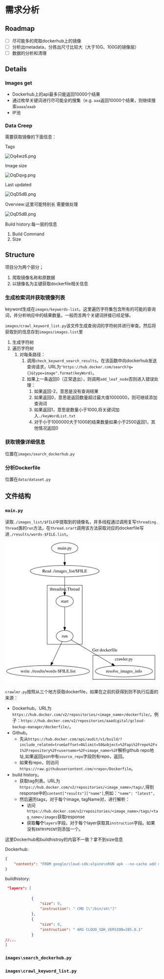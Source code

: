 # 需求分析

## Roadmap

- [ ] 尽可能多的爬取dockerhub上的镜像
- [ ] 分析出metadata，分拣出尺寸比较大（大于10G、100G的镜像层）
- [ ] 数据的分析和清理

## Details

### Images get

- Dockerhub上的api最多只能返回10000个结果
- 通过枚举关键词进行尽可能全的搜集（e.g. `aaa`返回10000个结果，则继续搜索`aaaa`/`aaab`
- IP池

### Data Creep

需要获取镜像的下面信息：

Tags

![Oq4wz6.png](https://i.imgtg.com/2023/06/02/Oq4wz6.png)

Image size

![OqDqvg.png](https://i.imgtg.com/2023/06/02/OqDqvg.png)

Last updated

![OqD5dB.png](https://i.imgtg.com/2023/06/02/OqD5dB.png)

Overview:这里可能特别长 需要做处理

![OqD5dB.png](https://i.imgtg.com/2023/06/02/OqDTOs.png)

Build history:每一层的信息

1. Build Command
2. Size

## Structure

项目分为两个部分；

1. 爬取镜像名称和原数据
2. 以镜像名为主键获取dockerfile相关信息

### 生成检索词并获取镜像列表

keyword生成在`images/keywords-list`。这里遍历字符集包含所有的可能的查询词，并分析响应中的结果数量。一般而言两个关键词拼接已经足够。

`images/crawl_keyword_list.py`该文件生成查询词的字符树并进行审查。然后将获取到的信息存到`images/images.list`里

1. 生成字符树
2. 遍历字符树
   1. 对每条路径：
      1. 调用`check_keyword_search_results`。在该函数中向dockerhub发送查询请求，URL为`"https://hub.docker.com/search?q={}&type=image".format(keyWord)`。
      2. 如果上一条返回0（正常退出），则调用`add_leaf_node`否则进入错误处理：
         1. 如果返回-2，意思是没有查询结果
         2. 如果返回0，意思是返回数量超过最大值1000000，则可继续添加查询词
         3. 如果返回1，意思是数量小于1000,将关键词加入`./keyWordList.txt`
         4. 对于小于1000000大于1000的结果数量如果小于2500返回1，其他情况返回0

### 获取镜像详细信息

位置在`images/search_dockerhub.py`

### 分析Dockerfile

位置在`data/dataset.py`

## 文件结构

### `main.py`

读取`./images_list/$FILE`中提取到的镜像名，并多线程通过调用复写`threading. Thread`类的`run`方法，在`thread.srart`调用该方法获取对应的dockerfile写进`./results/words-$FILE.list`。

![main.dot](assets\main.dot.svg)

`crawler.py`按照从三个地方获取dockerfile，如果在之前的获得到则不执行后面的来源：

- Dockerhub。URL为`https://hub.docker.com/v2/repositories/<image_name>/dockerfile/`。例子：`https://hub.docker.com/v2/repositories/aaadigital/gcloud-backup-manager/dockerfile/`。
- Github。
  - 先从`https://hub.docker.com/api/audit/v1/build/?include_related=true&offset=0&limit=50&object=%2Fapi%2Frepo%2Fv1%2Frepository%2F<username>%2F<image_name>%2F`解析github repo地址,如果返回json中有`source_repo`字段则有repo，返回。
  - 如果有repo，则访问`https://raw.githubusercontent.com/<repo>/Dockerfile`。
- build history。
  - 获取tag列表。URL为`https://hub.docker.com/v2/repositories/<image_name>/tags/`,得到response中的`content["results"]["name"]`,例如：`"name": "latest",`
  - 然后遍历tags，对于每个image, tagName对，进行解析：
    - 访问`https://hub.docker.com/v2/repositories/<image_name>/tags/<tag_name>/images`获取response
    - 获取**每个**`layers`字段。对于每个layer获取其`instruction`字段。如果没有`ENTRYPOINT`则添加一个。

这里Dockerhub和buildhistroy的内容不一致？拿不到size信息

Dockerhub:

```json
{
    "contents": "FROM google/cloud-sdk:alpine\nRUN apk --no-cache add mysql-client gzip rsync tar\nCOPY /scripts/*.sh /scripts/\n"
}
```

buildhistory:

```json
 "layers": [

            {
                "size": 0,
                "instruction": " CMD [\"/bin/sh\"]"
            },
            {
                "size": 0,
                "instruction": " ARG CLOUD_SDK_VERSION=285.0.1"
            }
//...
]
```

### `images\search_dockerhub.py`

### `images\crawl_keyword_list.py`
